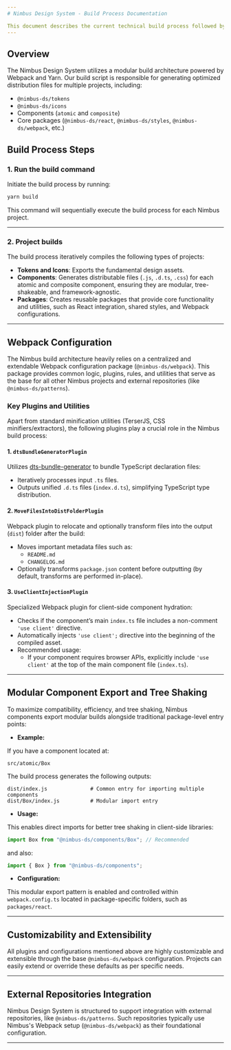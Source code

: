 ```yaml
---
# Nimbus Design System - Build Process Documentation

This document describes the current technical build process followed by Nimbus Design System.
---
```


## Overview

The Nimbus Design System utilizes a modular build architecture powered by Webpack and Yarn. Our build script is responsible for generating optimized distribution files for multiple projects, including:

- `@nimbus-ds/tokens`
- `@nimbus-ds/icons`
- Components (`atomic` and `composite`)
- Core packages (`@nimbus-ds/react`, `@nimbus-ds/styles`, `@nimbus-ds/webpack`, etc.)

## Build Process Steps

### 1. Run the build command

Initiate the build process by running:

```bash
yarn build
```

This command will sequentially execute the build process for each Nimbus project.

---

### 2. Project builds

The build process iteratively compiles the following types of projects:

- **Tokens and Icons**: Exports the fundamental design assets.
- **Components**: Generates distributable files (`.js`, `.d.ts`, `.css`) for each atomic and composite component, ensuring they are modular, tree-shakeable, and framework-agnostic.
- **Packages**: Creates reusable packages that provide core functionality and utilities, such as React integration, shared styles, and Webpack configurations.

---

## Webpack Configuration

The Nimbus build architecture heavily relies on a centralized and extendable Webpack configuration package (`@nimbus-ds/webpack`). This package provides common logic, plugins, rules, and utilities that serve as the base for all other Nimbus projects and external repositories (like `@nimbus-ds/patterns`).

### Key Plugins and Utilities

Apart from standard minification utilities (TerserJS, CSS minifiers/extractors), the following plugins play a crucial role in the Nimbus build process:

#### 1. `dtsBundleGeneratorPlugin`

Utilizes [dts-bundle-generator](https://github.com/timocov/dts-bundle-generator) to bundle TypeScript declaration files:

- Iteratively processes input `.ts` files.
- Outputs unified `.d.ts` files (`index.d.ts`), simplifying TypeScript type distribution.

#### 2. `MoveFilesIntoDistFolderPlugin`

Webpack plugin to relocate and optionally transform files into the output (`dist`) folder after the build:

- Moves important metadata files such as:
  - `README.md`
  - `CHANGELOG.md`
- Optionally transforms `package.json` content before outputting (by default, transforms are performed in-place).

#### 3. `UseClientInjectionPlugin`

Specialized Webpack plugin for client-side component hydration:

- Checks if the component’s main `index.ts` file includes a non-comment `'use client'` directive.
- Automatically injects `'use client';` directive into the beginning of the compiled asset.
- Recommended usage:
  - If your component requires browser APIs, explicitly include `'use client'` at the top of the main component file (`index.ts`).

---

## Modular Component Export and Tree Shaking

To maximize compatibility, efficiency, and tree shaking, Nimbus components export modular builds alongside traditional package-level entry points:

- **Example:**

If you have a component located at:

```
src/atomic/Box
```

The build process generates the following outputs:

```
dist/index.js              # Common entry for importing multiple components
dist/Box/index.js          # Modular import entry
```

- **Usage:**

This enables direct imports for better tree shaking in client-side libraries:

```typescript
import Box from "@nimbus-ds/components/Box"; // Recommended
```

and also:

```typescript
import { Box } from "@nimbus-ds/components";
```

- **Configuration:**

This modular export pattern is enabled and controlled within `webpack.config.ts` located in package-specific folders, such as `packages/react`.

---

## Customizability and Extensibility

All plugins and configurations mentioned above are highly customizable and extensible through the base `@nimbus-ds/webpack` configuration. Projects can easily extend or override these defaults as per specific needs.

---

## External Repositories Integration

Nimbus Design System is structured to support integration with external repositories, like `@nimbus-ds/patterns`. Such repositories typically use Nimbus's Webpack setup (`@nimbus-ds/webpack`) as their foundational configuration.

---
